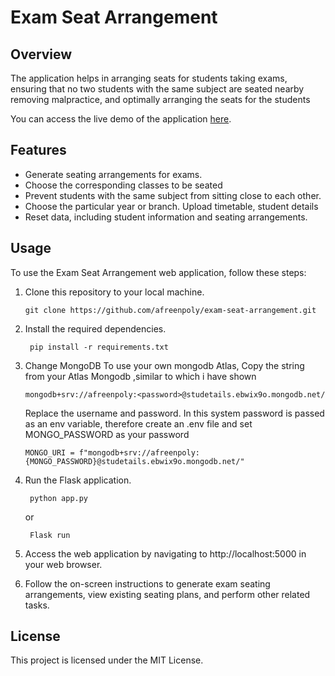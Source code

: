 # Exam Seat Arrangement

## Overview

The application helps in arranging seats for students taking exams, ensuring that no two students with the same subject are seated nearby removing malpractice, and optimally arranging the seats for the students

You can access the live demo of the application [here](https://exam-seat-arrangement.onrender.com/).

## Features

- Generate seating arrangements for exams.
- Choose the corresponding classes to be seated
- Prevent students with the same subject from sitting close to each other.
- Choose the particular year or branch. Upload timetable, student details
- Reset data, including student information and seating arrangements.


## Usage

To use the Exam Seat Arrangement web application, follow these steps:

1. Clone this repository to your local machine.

   ```
   git clone https://github.com/afreenpoly/exam-seat-arrangement.git
2. Install the required dependencies.
   ```
    pip install -r requirements.txt
3. Change MongoDB
   To use your own mongodb Atlas, Copy the string from your Atlas Mongodb ,similar to which i have shown
   ```
   mongodb+srv://afreenpoly:<password>@studetails.ebwix9o.mongodb.net/
   ```
   Replace the username and password.
   In this system password is passed as an env variable, therefore create an .env file and set MONGO_PASSWORD as your password
   ```
   MONGO_URI = f"mongodb+srv://afreenpoly:{MONGO_PASSWORD}@studetails.ebwix9o.mongodb.net/"
   ```
3. Run the Flask application.
   ```
    python app.py
   ```
   or
   ```
    Flask run
5. Access the web application by navigating to http://localhost:5000 in your web browser.
6. Follow the on-screen instructions to generate exam seating arrangements, view existing seating plans, and perform other related tasks.

## License

This project is licensed under the MIT License.



